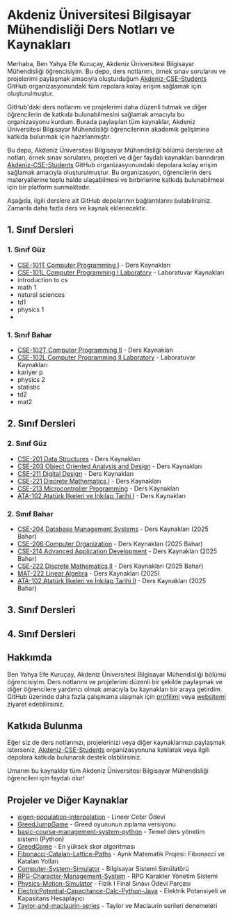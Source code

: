

# Akdeniz Üniversitesi Bilgisayar Mühendisliği Ders Notları ve Kaynakları

Merhaba, Ben Yahya Efe Kuruçay, Akdeniz Üniversitesi Bilgisayar Mühendisliği öğrencisiyim. Bu depo, ders notlarımı, örnek sınav sorularını ve projelerimi paylaşmak amacıyla oluşturduğum [Akdeniz-CSE-Students](https://github.com/orgs/Akdeniz-CSE-Students) GitHub organizasyonundaki tüm repolara kolay erişim sağlamak için oluşturulmuştur.

GitHub'daki ders notlarımı ve projelerimi daha düzenli tutmak ve diğer öğrencilerin de katkıda bulunabilmesini sağlamak amacıyla bu organizasyonu kurdum. Burada paylaşılan tüm kaynaklar, Akdeniz Üniversitesi Bilgisayar Mühendisliği öğrencilerinin akademik gelişimine katkıda bulunmak için hazırlanmıştır.

Bu depo, Akdeniz Üniversitesi Bilgisayar Mühendisliği bölümü derslerine ait notları, örnek sınav sorularını, projeleri ve diğer faydalı kaynakları barındıran [Akdeniz-CSE-Students](https://github.com/orgs/Akdeniz-CSE-Students) GitHub organizasyonundaki depolara kolay erişim sağlamak amacıyla oluşturulmuştur. Bu organizasyon, öğrencilerin ders materyallerine toplu halde ulaşabilmesi ve birbirlerine katkıda bulunabilmesi için bir platform sunmaktadır.

Aşağıda, ilgili derslere ait GitHub depolarının bağlantılarını bulabilirsiniz. Zamanla daha fazla ders ve kaynak eklenecektir.

## 1. Sınıf Dersleri


### 1. Sınıf Güz

* [CSE-101T Computer Programming I](https://github.com/Akdeniz-CSE-Students/CSE-101T-Computer-Programming-I) - Ders Kaynakları
* [CSE-101L Computer Programming I Laboratory](https://github.com/Akdeniz-CSE-Students/CSE-101L-Computer-Programming-I-Laboratory) - Laboratuvar Kaynakları
* introduction to cs
* math 1
* natural sciences
* td1
* physics 1
* 
### 1. Sınıf Bahar

* [CSE-102T Computer Programming II](https://github.com/Akdeniz-CSE-Students/CSE-102T-Computer-Programming-II) - Ders Kaynakları
* [CSE-102L Computer Programming II Laboratory](https://github.com/Akdeniz-CSE-Students/CSE-102L-Computer-Programming-II-Laboratory) - Laboratuvar Kaynakları
* kariyer p
* physics 2
* statistic
* td2
* mat2

## 2. Sınıf Dersleri

### 2. Sınıf Güz
* [CSE-201 Data Structures](https://github.com/Akdeniz-CSE-Students/CSE-201-Data-Structures) - Ders Kaynakları
* [CSE-203 Object Oriented Analysis and Design](https://github.com/Akdeniz-CSE-Students/CSE-203-Object-Oriented-Analysis-and-Design) - Ders Kaynakları
* [CSE-211 Digital Design](https://github.com/Akdeniz-CSE-Students/CSE-211-Digital-Design) - Ders Kaynakları
* [CSE-221 Discrete Mathematics I](https://github.com/Akdeniz-CSE-Students/CSE-221-Discrete-Mathematics-I) - Ders Kaynakları
* [CSE-213 Microcontroller Programming](https://github.com/Akdeniz-CSE-Students/CSE-213-Microcontroller-Programming) - Ders Kaynakları
* [ATA-102 Atatürk İlkeleri ve İnkılap Tarihi I](https://github.com/Akdeniz-CSE-Students/ATA-102-Atat-rk--lkeleri-ve--nk-lap-Tarihi-I) - Ders Kaynakları



### 2. Sınıf Bahar
* [CSE-204 Database Management Systems](https://github.com/Akdeniz-CSE-Students/CSE-204-Database-Management-Systems) - Ders Kaynakları (2025 Bahar)
* [CSE-206 Computer Organization](https://github.com/Akdeniz-CSE-Students/CSE-206-Computer-Organization) - Ders Kaynakları (2025 Bahar)
* [CSE-214 Advanced Application Development](https://github.com/Akdeniz-CSE-Students/CSE-214-Advanced-Application-Development) - Ders Kaynakları (2025 Bahar)
* [CSE-222 Discrete Mathematics II](https://github.com/Akdeniz-CSE-Students/CSE-222-Discrete-Mathematics-II) - Ders Kaynakları (2025 Bahar)
* [MAT-222 Linear Algebra](https://github.com/Akdeniz-CSE-Students/MAT-222-Linear-Algebra) - Ders Kaynakları (2025)
* [ATA-102 Atatürk İlkeleri ve İnkılap Tarihi II](https://github.com/Akdeniz-CSE-Students/ATA-102-Atat-rk--lkeleri-ve--nk-lap-Tarihi-II) - Ders Kaynakları (2025 Bahar)



## 3. Sınıf Dersleri

## 4. Sınıf Dersleri

## Hakkımda

Ben Yahya Efe Kuruçay, Akdeniz Üniversitesi Bilgisayar Mühendisliği bölümü öğrencisiyim. Ders notlarımı ve projelerimi düzenli bir şekilde paylaşmak ve diğer öğrencilere yardımcı olmak amacıyla bu kaynakları bir araya getirdim. GitHub üzerinde daha fazla çalışmama ulaşmak için [profilimi](https://github.com/efekurucay) veya [websitemi](https://efekurucay.com) ziyaret edebilirsiniz. 

## Katkıda Bulunma

Eğer siz de ders notlarınızı, projelerinizi veya diğer kaynaklarınızı paylaşmak isterseniz, [Akdeniz-CSE-Students](https://github.com/orgs/Akdeniz-CSE-Students) organizasyonuna katılarak veya ilgili depolara katkıda bulunarak destek olabilirsiniz.

Umarım bu kaynaklar tüm Akdeniz Üniversitesi Bilgisayar Mühendisliği öğrencileri için faydalı olur!


## Projeler ve Diğer Kaynaklar

* [eigen-population-interpolation](https://github.com/Akdeniz-CSE-Students/eigen-population-interpolation) - Lineer Cebir Ödevi
* [GreedJumpGame](https://github.com/Akdeniz-CSE-Students/GreedJumpGame) - Greed oyununun zıplama versiyonu
* [basic-course-management-system-python](https://github.com/Akdeniz-CSE-Students/basic-course-management-system-python) - Temel ders yönetim sistemi (Python)
* [GreedGame](https://github.com/Akdeniz-CSE-Students/GreedGame) - En yüksek skor algoritması
* [Fibonacci-Catalan-Lattice-Paths](https://github.com/Akdeniz-CSE-Students/Fibonacci-Catalan-Lattice-Paths) - Ayrık Matematik Projesi: Fibonacci ve Katalan Yolları
* [Computer-System-Simulator](https://github.com/Akdeniz-CSE-Students/Computer-System-Simulator) - Bilgisayar Sistemi Simülatörü
* [RPG-Character-Management-System](https://github.com/Akdeniz-CSE-Students/RPG-Character-Management-System) - RPG Karakter Yönetim Sistemi
* [Physics-Motion-Simulator](https://github.com/Akdeniz-CSE-Students/Physics-Motion-Simulator) - Fizik I Final Sınavı Ödevi Parçası
* [ElectricPotential-Capacitance-Calc-Python-Java](https://github.com/Akdeniz-CSE-Students/ElectricPotential-Capacitance-Calc-Python-Java) - Elektrik Potansiyeli ve Kapasitans Hesaplayıcı
* [Taylor-and-maclaurin-series](https://github.com/Akdeniz-CSE-Students/Taylor-and-maclaurin-series) - Taylor ve Maclaurin serileri denemeleri
